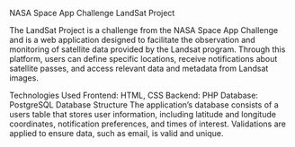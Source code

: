 NASA Space App Challenge LandSat Project

The LandSat Project is a challenge from the NASA Space App Challenge and is a web application designed to facilitate the observation and monitoring of satellite data provided by the Landsat program. Through this platform, users can define specific locations, receive notifications about satellite passes, and access relevant data and metadata from Landsat images.

Technologies Used
Frontend: HTML, CSS
Backend: PHP
Database: PostgreSQL
Database Structure
The application’s database consists of a users table that stores user information, including latitude and longitude coordinates, notification preferences, and times of interest. Validations are applied to ensure data, such as email, is valid and unique.

